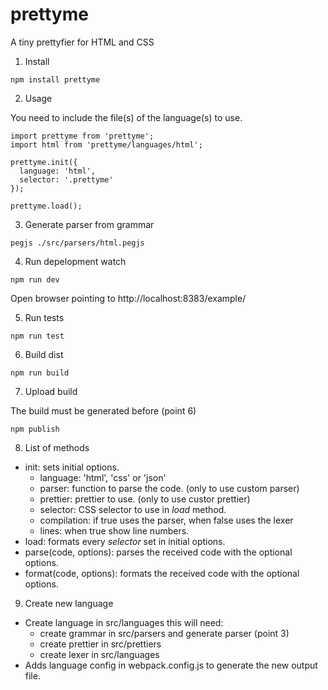 # prettyme
A tiny prettyfier for HTML and CSS

1. Install 

```
npm install prettyme
```

2. Usage

You need to include the file(s) of the language(s) to use.

```
import prettyme from 'prettyme';
import html from 'prettyme/languages/html';

prettyme.init({
  language: 'html',
  selector: '.prettyme'
});

prettyme.load();
```

3. Generate parser from grammar

```
pegjs ./src/parsers/html.pegjs
```

4. Run depelopment watch

```
npm run dev
```

Open browser pointing to http://localhost:8383/example/

5. Run tests

```
npm run test
```

6. Build dist

```
npm run build
```

7. Upload build

The build must be generated before (point 6)

```
npm publish
```

8. List of methods

* init: sets initial options.
   * language: 'html', 'css' or 'json'
   * parser: function to parse the code. (only to use custom parser)
   * prettier: prettier to use. (only to use custor prettier)
   * selector: CSS selector to use in *load* method.
   * compilation: if true uses the parser, when false uses the lexer
   * lines: when true show line numbers.
* load: formats every *selector* set in initial options.
* parse(code, options): parses the received code with the optional options.
* format(code, options): formats the received code with the optional options.

9. Create new language

* Create language in src/languages this will need:
   * create grammar in src/parsers and generate parser (point 3)
   * create prettier in src/prettiers
   * create lexer in src/languages
* Adds language config in webpack.config.js to generate the new output file.